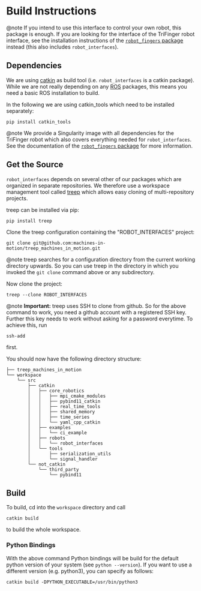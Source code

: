 Build Instructions
==================


@note If you intend to use this interface to control your own robot, this
package is enough.  If you are looking for the interface of the TriFinger robot
interface, see the installation instructions of the [`robot_fingers`
package](https://open-dynamic-robot-initiative.github.io/code_documentation/robot_fingers/docs/doxygen/html/index.html)
instead (this also includes `robot_interfaces`).

Dependencies
------------

We are using [catkin](http://wiki.ros.org/catkin) as build tool (i.e.
`robot_interfaces` is a catkin package).  While we are not really depending on
any [ROS](http://www.ros.org) packages, this means you need a basic ROS
installation to build.

In the following we are using catkin_tools which need to be installed
separately:

    pip install catkin_tools


@note We provide a Singularity image with all dependencies for the TriFinger
robot which also covers everything needed for `robot_interfaces`.  See the
documentation of the [`robot_fingers`
package](https://open-dynamic-robot-initiative.github.io/code_documentation/robot_fingers/docs/doxygen/html/index.html)
for more information.


Get the Source
--------------

`robot_interfaces` depends on several other of our packages which are
organized in separate repositories.  We therefore use a workspace management
tool called [treep](https://pypi.org/project/treep/) which allows easy cloning
of multi-repository projects.

treep can be installed via pip:

    pip install treep

Clone the treep configuration containing the "ROBOT_INTERFACES" project:

    git clone git@github.com:machines-in-motion/treep_machines_in_motion.git

@note  treep searches for a configuration directory from the current working
directory upwards.  So you can use treep in the directory in which you invoked
the `git clone` command above or any subdirectory.

Now clone the project:

    treep --clone ROBOT_INTERFACES

@note **Important:** treep uses SSH to clone from github.  So for the above command to
work, you need a github account with a registered SSH key.  Further this key
needs to work without asking for a password everytime.  To achieve this, run

    ssh-add

first.

You should now have the following directory structure:

    ├── treep_machines_in_motion
    └── workspace
        └── src
            ├── catkin
            │   ├── core_robotics
            │   │   ├── mpi_cmake_modules
            │   │   ├── pybind11_catkin
            │   │   ├── real_time_tools
            │   │   ├── shared_memory
            │   │   ├── time_series
            │   │   └── yaml_cpp_catkin
            │   ├── examples
            │   │   └── ci_example
            │   ├── robots
            │   │   └── robot_interfaces
            │   └── tools
            │       ├── serialization_utils
            │       └── signal_handler
            └── not_catkin
                └── third_party
                    └── pybind11


Build
-----

To build, cd into the `workspace` directory and call

    catkin build

to build the whole workspace.

### Python Bindings

With the above command Python bindings will be build for the default python
version of your system (see `python --version`).  If you want to use a
different version (e.g. python3), you can specify as follows:

    catkin build -DPYTHON_EXECUTABLE=/usr/bin/python3

